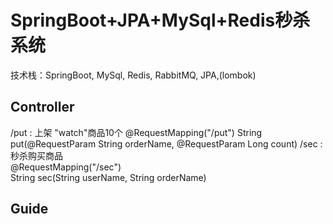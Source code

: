 # SpringBoot+JPA+MySql+Redis秒杀系统
技术栈：SpringBoot, MySql, Redis, RabbitMQ, JPA,(lombok)
## Controller
/put  : 上架 "watch"商品10个
    @RequestMapping("/put")
    	String put(@RequestParam String orderName, @RequestParam Long count)
/sec  : 秒杀购买商品  
    @RequestMapping("/sec")  
    	String sec(String userName, String orderName)

## Guide

